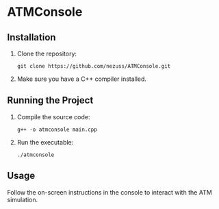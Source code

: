 # ATMConsole

## Installation

1. Clone the repository:
   ```
   git clone https://github.com/nezuss/ATMConsole.git
   ```
2. Make sure you have a C++ compiler installed.

## Running the Project

1. Compile the source code:
   ```
   g++ -o atmconsole main.cpp
   ```
2. Run the executable:
   ```
   ./atmconsole
   ```

## Usage

Follow the on-screen instructions in the console to interact with the ATM simulation.
